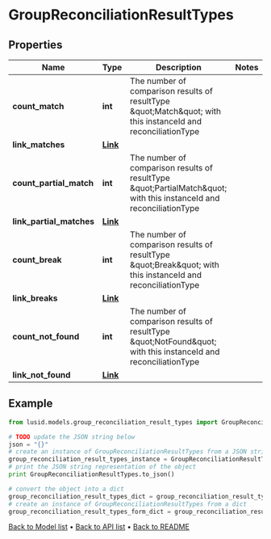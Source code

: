 # GroupReconciliationResultTypes


## Properties
Name | Type | Description | Notes
------------ | ------------- | ------------- | -------------
**count_match** | **int** | The number of comparison results of resultType \&quot;Match\&quot; with this instanceId and reconciliationType | 
**link_matches** | [**Link**](Link.md) |  | 
**count_partial_match** | **int** | The number of comparison results of resultType \&quot;PartialMatch\&quot; with this instanceId and reconciliationType | 
**link_partial_matches** | [**Link**](Link.md) |  | 
**count_break** | **int** | The number of comparison results of resultType \&quot;Break\&quot; with this instanceId and reconciliationType | 
**link_breaks** | [**Link**](Link.md) |  | 
**count_not_found** | **int** | The number of comparison results of resultType \&quot;NotFound\&quot; with this instanceId and reconciliationType | 
**link_not_found** | [**Link**](Link.md) |  | 

## Example

```python
from lusid.models.group_reconciliation_result_types import GroupReconciliationResultTypes

# TODO update the JSON string below
json = "{}"
# create an instance of GroupReconciliationResultTypes from a JSON string
group_reconciliation_result_types_instance = GroupReconciliationResultTypes.from_json(json)
# print the JSON string representation of the object
print GroupReconciliationResultTypes.to_json()

# convert the object into a dict
group_reconciliation_result_types_dict = group_reconciliation_result_types_instance.to_dict()
# create an instance of GroupReconciliationResultTypes from a dict
group_reconciliation_result_types_form_dict = group_reconciliation_result_types.from_dict(group_reconciliation_result_types_dict)
```
[Back to Model list](../README.md#documentation-for-models) &#8226; [Back to API list](../README.md#documentation-for-api-endpoints) &#8226; [Back to README](../README.md)


